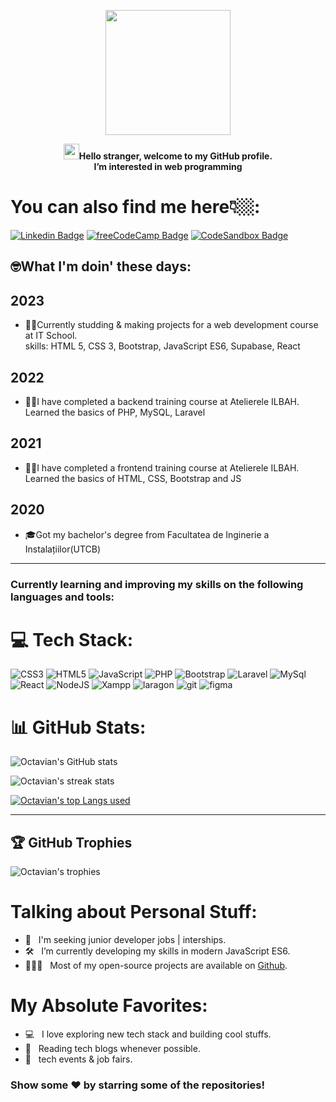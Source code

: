 <p align="center">
<img  src="https://i.ibb.co/Bwxc3tX/Removal-488.png" width="200px">
<p align="center"><img src="https://raw.githubusercontent.com/nixin72/nixin72/master/wave.gif" width="25px" height="25"><b>Hello stranger, welcome to my GitHub profile. <br>I’m interested in web programming</b></p></p>

# You can also find me here👇🏼:

[![Linkedin Badge](https://img.shields.io/badge/-LinkedIn-0e76a8?style=flat-square&logo=Linkedin&logoColor=white)](https://www.linkedin.com/in/octavian-busuioc-6883b5216/)
[![freeCodeCamp Badge](https://img.shields.io/badge/-freeCodeCamp-3b5998?style=flat-square&logo=freeCodeCamp&logoColor=white)](https://www.freecodecamp.org/OctavianBusuioc)
[![CodeSandbox Badge](https://img.shields.io/badge/-CodeSandbox-0e76?style=flat-square&logo=CodeSandbox&logoColor=white)](https://codesandbox.io/u/Octavian-Busuioc)


## 🤓What I'm doin' these days: 

## 2023

   <ul>
      <li>👨‍💻Currently studding & making projects for a web development course at IT School. <br> skills: HTML 5, CSS 3, Bootstrap, JavaScript ES6, Supabase, React</li>
   </ul>

## 2022

   <ul>
      <li>👨‍💻I have completed a backend training course at Atelierele ILBAH. <br>Learned the basics of PHP, MySQL, Laravel</li>
   </ul>

## 2021

<ul>
  
  <li>👨‍💻I have completed  a frontend training course at Atelierele ILBAH. <br>Learned the basics of HTML, CSS, Bootstrap and JS</li>
</ul>

## 2020

<ul>
  <li>🎓Got my bachelor's degree from Facultatea de Inginerie a Instalațiilor(UTCB)</li>
</ul>

---

<b><h3>Currently learning and improving my skills on the following languages and tools:</h3></b>

# 💻 Tech Stack:
![CSS3](https://img.shields.io/badge/css3-%231572B6.svg?style=for-the-badge&logo=css3&logoColor=white) ![HTML5](https://img.shields.io/badge/html5-%23E34F26.svg?style=for-the-badge&logo=html5&logoColor=white) ![JavaScript](https://img.shields.io/badge/javascript-%23323330.svg?style=for-the-badge&logo=javascript&logoColor=%23F7DF1E) ![PHP](https://img.shields.io/badge/php-%23777BB4.svg?style=for-the-badge&logo=php&logoColor=white) ![Bootstrap](https://img.shields.io/badge/bootstrap-%23563D7C.svg?style=for-the-badge&logo=bootstrap&logoColor=white) ![Laravel](https://img.shields.io/badge/laravel-%23FF2D20.svg?style=for-the-badge&logo=laravel&logoColor=white) ![MySql](https://img.shields.io/badge/mysql-%23D42029.svg?style=for-the-badge&logo=mysql&logoColor=white) ![React](https://img.shields.io/badge/react-%2300f.svg?style=for-the-badge&logo=react&logoColor=white) ![NodeJS](https://img.shields.io/badge/node.js-%23009639.svg?style=for-the-badge&logo=node.js&logoColor=white) ![Xampp](https://img.shields.io/badge/xampp-%23E34F26.svg?style=for-the-badge&logo=xampp&logoColor=white) ![laragon](https://img.shields.io/badge/laragon-%231572B6.svg?style=for-the-badge&logo=laragon&logoColor=white) ![git](https://img.shields.io/badge/git-%23E34F26.svg?style=for-the-badge&logo=git&logoColor=white) ![figma](https://img.shields.io/badge/figma-%2331A8FF.svg?style=for-the-badge&logo=figma&logoColor=white)


# 📊 GitHub Stats:

![Octavian's GitHub stats](https://github-readme-stats.vercel.app/api?username=Octavian-Busuioc&show_icons=true&theme=synthwave&hide_border=true)

![Octavian's streak stats](https://github-readme-streak-stats.herokuapp.com/?user=Octavian-Busuioc&theme=synthwave&hide_border=true)

[![Octavian's top Langs used](https://github-readme-stats.vercel.app/api/top-langs/?username=Octavian-Busuioc&theme=synthwave&layout=compact&hide_border=true)](https://github.com/anuraghazra/github-readme-stats)

---

## 🏆 GitHub Trophies
![Octavian's trophies](https://github-profile-trophy.vercel.app/?username=Octavian-Busuioc&theme=radical&no-frame=false&no-bg=true&margin-w=4)

# Talking about Personal Stuff:

- 🚀 &nbsp; I'm seeking junior developer jobs | interships.
-  🛠 &nbsp; I’m currently developing my skills in modern JavaScript ES6.
 - 👨🏻‍💻 &nbsp; Most of my open-source projects are available on [Github](https://github.com/Octavian-Busuioc?tab=repositories).

# My Absolute Favorites:
- 💻 &nbsp; I love exploring new tech stack and building cool stuffs.
- 📰 &nbsp; Reading tech blogs whenever possible.
- 🍕 &nbsp; tech events & job fairs.

### Show some ❤️ by starring some of the repositories!

